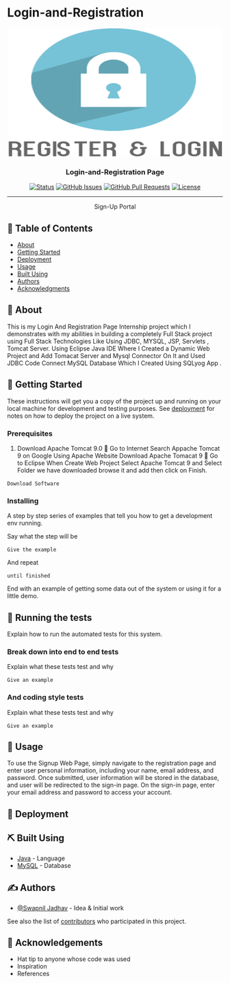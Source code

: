 # Login-and-Registration

<p align="center">
  <a href="" rel="noopener">
 <img width=500px height=300px src="register_login-png_1253184.png" alt="Project logo"></a>
</p>

<h3 align="center">Login-and-Registration Page</h3>

<div align="center">

  [![Status](https://img.shields.io/badge/status-active-success.svg)]() 
  [![GitHub Issues](https://img.shields.io/github/issues/kylelobo/The-Documentation-Compendium.svg)](https://github.com/kylelobo/The-Documentation-Compendium/issues)
  [![GitHub Pull Requests](https://img.shields.io/github/issues-pr/kylelobo/The-Documentation-Compendium.svg)](https://github.com/kylelobo/The-Documentation-Compendium/pulls)
  [![License](https://img.shields.io/badge/license-MIT-blue.svg)](/LICENSE)

</div>

---

<p align="center"> Sign-Up Portal
    <br> 
</p>

## 📝 Table of Contents
- [About](#about)
- [Getting Started](#getting_started)
- [Deployment](#deployment)
- [Usage](#usage)
- [Built Using](#built_using)
- [Authors](#authors)
- [Acknowledgments](#acknowledgement)

## 🧐 About <a name = "about"></a>
This is my Login And Registration Page Internship project which I demonstrates with my abilities in 
building a completely Full Stack project using Full Stack Technologies Like Using
JDBC, MYSQL, JSP, Servlets , Tomcat Server. Using Eclipse Java IDE Where I Created
a Dynamic Web Project and Add Tomacat Server and Mysql Connector On It and 
Used JDBC Code Connect MySQL Database Which I Created Using SQLyog App .

## 🏁 Getting Started <a name = "getting_started"></a>
These instructions will get you a copy of the project up and running on your local machine for development and testing purposes. See [deployment](#deployment) for notes on how to deploy the project on a live system.

### Prerequisites
1. Download Apache Tomcat 9.0
 Go to Internet Search Appache Tomcat 9 on Google Using Apache 
Website Download Apache Tomacat 9
 Go to Eclipse When Create Web Project Select Apache Tomcat 9 
and Select Folder we have downloaded browse it and add then click 
on Finish.

```
Download Software
```

### Installing
A step by step series of examples that tell you how to get a development env running.

Say what the step will be

```
Give the example
```

And repeat

```
until finished
```

End with an example of getting some data out of the system or using it for a little demo.

## 🔧 Running the tests <a name = "tests"></a>
Explain how to run the automated tests for this system.

### Break down into end to end tests
Explain what these tests test and why

```
Give an example
```

### And coding style tests
Explain what these tests test and why

```
Give an example
```

## 🎈 Usage <a name="usage"></a>
To use the Signup Web Page, simply navigate to the registration page and enter user personal information, including your name, email address, and password. Once submitted, user information will be stored in the database, and user will be redirected to the sign-in page. On the sign-in page, enter your email address and password to access your account.

## 🚀 Deployment <a name = "deployment"></a>


## ⛏️ Built Using <a name = "built_using"></a>
- [Java](https://www.java.com/) - Language
- [MySQL](https://www.mysql.com/) - Database

## ✍️ Authors <a name = "authors"></a>
- [@Swapnil Jadhav](https://github.com/Swappy1995) - Idea & Initial work

See also the list of [contributors](https://github.com/Swappy1995/The-Documentation-Compendium/contributors) who participated in this project.

## 🎉 Acknowledgements <a name = "acknowledgement"></a>
- Hat tip to anyone whose code was used
- Inspiration
- References
